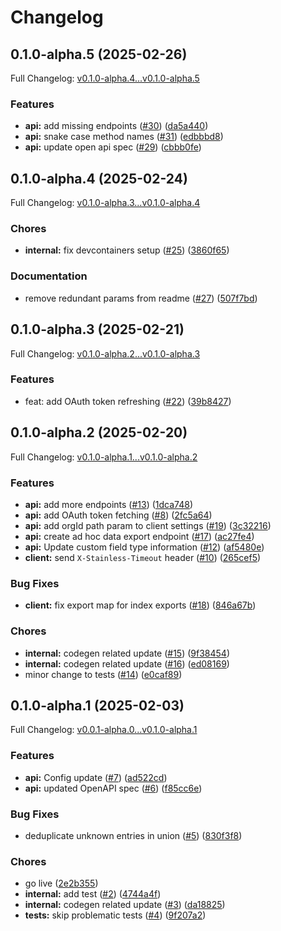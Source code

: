 # Changelog

## 0.1.0-alpha.5 (2025-02-26)

Full Changelog: [v0.1.0-alpha.4...v0.1.0-alpha.5](https://github.com/m3ter-com/m3ter-sdk-node/compare/v0.1.0-alpha.4...v0.1.0-alpha.5)

### Features

* **api:** add missing endpoints ([#30](https://github.com/m3ter-com/m3ter-sdk-node/issues/30)) ([da5a440](https://github.com/m3ter-com/m3ter-sdk-node/commit/da5a4401a8b205f48b20f39f3df2786c272cecd3))
* **api:** snake case method names ([#31](https://github.com/m3ter-com/m3ter-sdk-node/issues/31)) ([edbbbd8](https://github.com/m3ter-com/m3ter-sdk-node/commit/edbbbd81e5f4dd2d46853ce195a45307eb37ab46))
* **api:** update open api spec ([#29](https://github.com/m3ter-com/m3ter-sdk-node/issues/29)) ([cbbb0fe](https://github.com/m3ter-com/m3ter-sdk-node/commit/cbbb0fe5ee2ac2960256933e3a648403593b6c44))

## 0.1.0-alpha.4 (2025-02-24)

Full Changelog: [v0.1.0-alpha.3...v0.1.0-alpha.4](https://github.com/m3ter-com/m3ter-sdk-node/compare/v0.1.0-alpha.3...v0.1.0-alpha.4)

### Chores

* **internal:** fix devcontainers setup ([#25](https://github.com/m3ter-com/m3ter-sdk-node/issues/25)) ([3860f65](https://github.com/m3ter-com/m3ter-sdk-node/commit/3860f65cd2a08a2bcac7bfeed76a2e3983281b6c))


### Documentation

* remove redundant params from readme ([#27](https://github.com/m3ter-com/m3ter-sdk-node/issues/27)) ([507f7bd](https://github.com/m3ter-com/m3ter-sdk-node/commit/507f7bd4d5741df6072e12f942fccdf630e02e72))

## 0.1.0-alpha.3 (2025-02-21)

Full Changelog: [v0.1.0-alpha.2...v0.1.0-alpha.3](https://github.com/m3ter-com/m3ter-sdk-node/compare/v0.1.0-alpha.2...v0.1.0-alpha.3)

### Features

* feat: add OAuth token refreshing ([#22](https://github.com/m3ter-com/m3ter-sdk-node/issues/22)) ([39b8427](https://github.com/m3ter-com/m3ter-sdk-node/commit/39b8427ac11f4162d6b79dccc64122bf737a1702))

## 0.1.0-alpha.2 (2025-02-20)

Full Changelog: [v0.1.0-alpha.1...v0.1.0-alpha.2](https://github.com/m3ter-com/m3ter-sdk-node/compare/v0.1.0-alpha.1...v0.1.0-alpha.2)

### Features

* **api:** add more endpoints ([#13](https://github.com/m3ter-com/m3ter-sdk-node/issues/13)) ([1dca748](https://github.com/m3ter-com/m3ter-sdk-node/commit/1dca7489bb894cee0fbd15d45e94deff83bbc313))
* **api:** add OAuth token fetching ([#8](https://github.com/m3ter-com/m3ter-sdk-node/issues/8)) ([2fc5a64](https://github.com/m3ter-com/m3ter-sdk-node/commit/2fc5a644cc28eae3780c82de80f59f3071300384))
* **api:** add orgId path param to client settings ([#19](https://github.com/m3ter-com/m3ter-sdk-node/issues/19)) ([3c32216](https://github.com/m3ter-com/m3ter-sdk-node/commit/3c32216155d9f5388cd10d9c0e66cad7eb1c32a7))
* **api:** create ad hoc data export endpoint ([#17](https://github.com/m3ter-com/m3ter-sdk-node/issues/17)) ([ac27fe4](https://github.com/m3ter-com/m3ter-sdk-node/commit/ac27fe418a4733f7133cd5e5df51901d40909625))
* **api:** Update custom field type information ([#12](https://github.com/m3ter-com/m3ter-sdk-node/issues/12)) ([af5480e](https://github.com/m3ter-com/m3ter-sdk-node/commit/af5480e261a3f99c2d5ba50e55e8b14546d525f3))
* **client:** send `X-Stainless-Timeout` header ([#10](https://github.com/m3ter-com/m3ter-sdk-node/issues/10)) ([265cef5](https://github.com/m3ter-com/m3ter-sdk-node/commit/265cef56fe1b32414231ddd79cf54bea4d3f690a))


### Bug Fixes

* **client:** fix export map for index exports ([#18](https://github.com/m3ter-com/m3ter-sdk-node/issues/18)) ([846a67b](https://github.com/m3ter-com/m3ter-sdk-node/commit/846a67b6ad2f114cfa3d48032284e90e6ede4e62))


### Chores

* **internal:** codegen related update ([#15](https://github.com/m3ter-com/m3ter-sdk-node/issues/15)) ([9f38454](https://github.com/m3ter-com/m3ter-sdk-node/commit/9f384540694de3c7670d4c7066a9e85e5f91e1b8))
* **internal:** codegen related update ([#16](https://github.com/m3ter-com/m3ter-sdk-node/issues/16)) ([ed08169](https://github.com/m3ter-com/m3ter-sdk-node/commit/ed08169f6a2c47c0f80294aab67f8b510cb7c6b3))
* minor change to tests ([#14](https://github.com/m3ter-com/m3ter-sdk-node/issues/14)) ([e0caf89](https://github.com/m3ter-com/m3ter-sdk-node/commit/e0caf894c1d9f8c77d1f93238634b2f44a3431d0))

## 0.1.0-alpha.1 (2025-02-03)

Full Changelog: [v0.0.1-alpha.0...v0.1.0-alpha.1](https://github.com/m3ter-com/m3ter-sdk-node/compare/v0.0.1-alpha.0...v0.1.0-alpha.1)

### Features

* **api:** Config update ([#7](https://github.com/m3ter-com/m3ter-sdk-node/issues/7)) ([ad522cd](https://github.com/m3ter-com/m3ter-sdk-node/commit/ad522cdfc5c9d2fa533270f81c98f14ae03ab753))
* **api:** updated OpenAPI spec ([#6](https://github.com/m3ter-com/m3ter-sdk-node/issues/6)) ([f85cc6e](https://github.com/m3ter-com/m3ter-sdk-node/commit/f85cc6e4b253a2c26d5900ea86a121fbbc9340f3))


### Bug Fixes

* deduplicate unknown entries in union ([#5](https://github.com/m3ter-com/m3ter-sdk-node/issues/5)) ([830f3f8](https://github.com/m3ter-com/m3ter-sdk-node/commit/830f3f8e50c6a74bdc0a62f7e9f8aaa0380f12c5))


### Chores

* go live ([2e2b355](https://github.com/m3ter-com/m3ter-sdk-node/commit/2e2b35550f28c7cff942371f747f209446cf62ed))
* **internal:** add test ([#2](https://github.com/m3ter-com/m3ter-sdk-node/issues/2)) ([4744a4f](https://github.com/m3ter-com/m3ter-sdk-node/commit/4744a4fa23550f810cf21c658eda0168fbae42fb))
* **internal:** codegen related update ([#3](https://github.com/m3ter-com/m3ter-sdk-node/issues/3)) ([da18825](https://github.com/m3ter-com/m3ter-sdk-node/commit/da188259cf7fa7eff4cef56d5340096579e72d07))
* **tests:** skip problematic tests ([#4](https://github.com/m3ter-com/m3ter-sdk-node/issues/4)) ([9f207a2](https://github.com/m3ter-com/m3ter-sdk-node/commit/9f207a2f63cc71cdd7c7f2f9614581e794cd4860))
